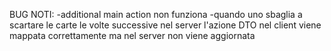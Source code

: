 BUG NOTI:
-additional main action non funziona
-quando uno sbaglia a scartare le carte le volte successive nel server l'azione DTO nel client viene mappata correttamente ma nel server non viene aggiornata